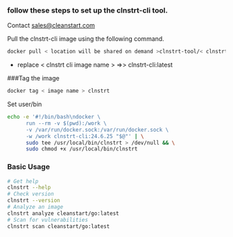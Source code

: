 ### follow these steps to set up the clnstrt-cli tool.

Contact sales@cleanstart.com 

Pull the clnstrt-cli image using the following command.

```bash
docker pull < location will be shared on demand >clnstrt-tool/< clnstrt cli image name >

```
- replace < clnstrt cli image name > =>> clnstrt-cli:latest

###Tag the image

```bash
docker tag < image name > clnstrt
```

Set user/bin

```bash
echo -e '#!/bin/bash\ndocker \
      run --rm -v $(pwd):/work \
      -v /var/run/docker.sock:/var/run/docker.sock \
      -w /work clnstrt-cli:24.6.25 "$@"' | \
      sudo tee /usr/local/bin/clnstrt > /dev/null && \
      sudo chmod +x /usr/local/bin/clnstrt
```

### Basic Usage

```bash
# Get help
clnstrt --help
# Check version
clnstrt --version
# Analyze an image
clnstrt analyze cleanstart/go:latest
# Scan for vulnerabilities
clnstrt scan cleanstart/go:latest
```

